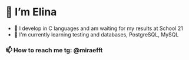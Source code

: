 # 👋 I’m Elina
- 💞️ I develop in C languages ​​and am waiting for my results at School 21
- 🌱 I'm currently learning testing and databases, PostgreSQL, MySQL

### 📫 How to reach me tg: @miraefft
